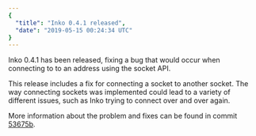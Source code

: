 ```yaml
---
{
  "title": "Inko 0.4.1 released",
  "date": "2019-05-15 00:24:34 UTC"
}
---
```

<!-- vale off -->

Inko 0.4.1 has been released, fixing a bug that would occur when connecting to
to an address using the socket API.

This release includes a fix for connecting a socket to another socket. The way
connecting sockets was implemented could lead to a variety of different issues,
such as Inko trying to connect over and over again.

More information about the problem and fixes can be found in commit
[53675b][fix].

[fix]: https://github.com/inko-lang/inko/commit/53675b7ae824d7bae5e701628044cc5580ee82ab
